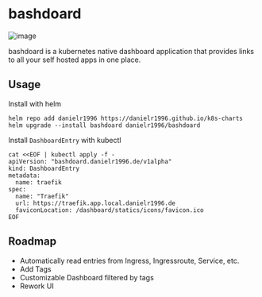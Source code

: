 # bashdoard

![image](https://user-images.githubusercontent.com/6663726/174461547-1721f249-5df3-48d7-bb17-0d69ce21ce7c.png)


bashdoard is a kubernetes native dashboard application that provides links to all your self hosted apps in one place. 

## Usage
Install with helm
```
helm repo add danielr1996 https://danielr1996.github.io/k8s-charts
helm upgrade --install bashdoard danielr1996/bashdoard
```

Install `DashboardEntry` with kubectl
``` shell
cat <<EOF | kubectl apply -f - 
apiVersion: "bashdoard.danielr1996.de/v1alpha"
kind: DashboardEntry
metadata:
  name: traefik
spec:
  name: "Traefik"
  url: https://traefik.app.local.danielr1996.de
  faviconLocation: /dashboard/statics/icons/favicon.ico
EOF
```

## Roadmap
* Automatically read entries from Ingress, Ingressroute, Service, etc. 
* Add Tags
* Customizable Dashboard filtered by tags
* Rework UI
